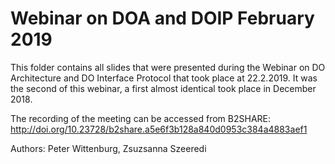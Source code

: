 # Webinar on DOA and DOIP February 2019

This folder contains all slides that were presented during the Webinar on DO Architecture and DO Interface Protocol that took place at 22.2.2019. It was the second of this webinar, a first almost identical took place in December 2018.

The recording of the meeting can be accessed from B2SHARE: http://doi.org/10.23728/b2share.a5e6f3b128a840d0953c384a4883aef1

Authors: Peter Wittenburg, Zsuzsanna Szeeredi




 
